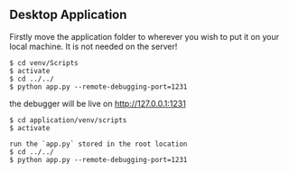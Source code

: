 ## Desktop Application

Firstly move the application folder to wherever you wish to put it on your local machine. 
It is not needed on the server!
```
$ cd venv/Scripts
$ activate
$ cd ../../
$ python app.py --remote-debugging-port=1231
```
the debugger will be live on http://127.0.0.1:1231
```
$ cd application/venv/scripts
$ activate

run the `app.py` stored in the root location
$ cd ../../
$ python app.py --remote-debugging-port=1231
```

